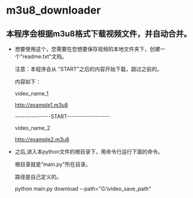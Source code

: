# m3u8_downloader



## 本程序会根据m3u8格式下载视频文件，并自动合并。




- 想要使用这个，您需要在您想要保存视频的本地文件夹下，创建一个"readme.txt"文档。

    注意：本程序会从 "START"之后的内容开始下载，跳过之前的。
    
    内容如下：
    
    
    video_name_1
    
    http://example1.m3u8
    
    ---------------START------------------
    
    video_name_2
    
    http://example2.m3u8
    
-  之后,进入本python文件的根目录下，用命令行运行下面的命令。
    
    根目录就是“main.py"所在目录。
    
    路径是自己定义的。


    python main.py download --path="G:\video_save_path"


